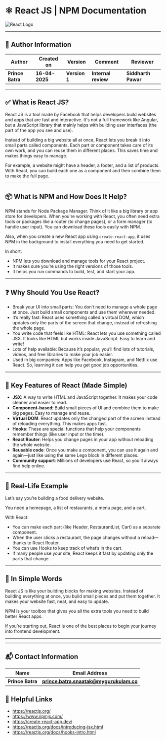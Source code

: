 
# ⚛️ React JS | NPM Documentation

![React Logo](https://upload.wikimedia.org/wikipedia/commons/a/a7/React-icon.svg)

---

## 👤 **Author Information**
| **Author** | **Created on** | **Version**  | **Comment** | **Reviewer** |
|------------|----------------|--------------|-------------|--------------|
| **Prince Batra**   | **16-04-2025**   | **Version 1** | **Internal review** | **Siddharth Pawar** |

 ---

## ✅ What is React JS?

React JS is a tool made by Facebook that helps developers build websites and apps that are fast and interactive. 
It's not a full framework like Angular, but a JavaScript library that mainly helps with building user interfaces 
(the part of the app you see and use).

Instead of building a big website all at once, React lets you break it into small parts called components. Each 
part or component takes care of its own work, and you can reuse them in different places. This saves time and 
makes things easy to manage.

For example, a website might have a header, a footer, and a list of products. With React, you can build each one 
as a component and then combine them to make the full page.

---

## 📦 What is NPM and How Does It Help?

NPM stands for Node Package Manager. Think of it like a big library or app store for developers. When you're 
working with React, you often need extra tools or packages like a router (to change pages), or a form manager 
(to handle user input). You can download these tools easily with NPM.

Also, when you create a new React app using `create-react-app`, it uses NPM in the background to install everything 
you need to get started.

In short:

- NPM lets you download and manage tools for your React project.  
- It makes sure you’re using the right versions of those tools.  
- It helps you run commands to build, test, and start your app.  

---

## ❓ Why Should You Use React?

- Break your UI into small parts: You don’t need to manage a whole page at once. Just build small components 
and use them wherever needed.  
- It’s really fast: React uses something called a virtual DOM, which updates only the parts of the screen that 
change, instead of refreshing the whole page.  
- You write code that feels like HTML: React lets you use something called JSX. It looks like HTML but works 
inside JavaScript. Easy to learn and write!  
- Lots of help available: Because it’s popular, you’ll find lots of tutorials, videos, and free libraries to 
make your job easier.  
- Used in big companies: Apps like Facebook, Instagram, and Netflix use React. So, learning it can help you get 
good job opportunities.  

---

## 🌟 Key Features of React (Made Simple)

- **JSX**: A way to write HTML and JavaScript together. It makes your code cleaner and easier to read.  
- **Component-based**: Build small pieces of UI and combine them to make big pages. Easy to manage and reuse.  
- **Virtual DOM**: React updates only the changed part of the screen instead of reloading everything. This makes 
apps fast.  
- **Hooks**: These are special functions that help your components remember things (like user input or the time).  
- **React Router**: Helps you change pages in your app without reloading the whole website.  
- **Reusable code**: Once you make a component, you can use it again and again—just like using the same Lego block 
in different places.  
- **Community support**: Millions of developers use React, so you’ll always find help online.  

---

## 🧩 Real-Life Example

Let’s say you’re building a food delivery website.

You need a homepage, a list of restaurants, a menu page, and a cart.

With React:

- You can make each part (like Header, RestaurantList, Cart) as a separate component.  
- When the user clicks a restaurant, the page changes without a reload—thanks to React Router.  
- You can use Hooks to keep track of what’s in the cart.  
- If many people use your site, React keeps it fast by updating only the parts that change.  

---

## 🧠 In Simple Words

React JS is like your building blocks for making websites. Instead of building everything at once, you build 
small pieces and put them together. It makes your website fast, neat, and easy to update.

NPM is your toolbox that gives you all the extra tools you need to build better React apps.

If you’re starting out, React is one of the best places to begin your journey into frontend development.

---

---

## 📬 **Contact Information**
| **Name** | **Email Address**        |
|----------|--------------------------|
| **Prince Batra**  | **prince.batra.snaatak@mygurukulam.co**   |


## 📘 Helpful Links

- https://reactjs.org/  
- https://www.npmjs.com/  
- https://create-react-app.dev/  
- https://reactjs.org/docs/introducing-jsx.html  
- https://reactjs.org/docs/hooks-intro.html  
